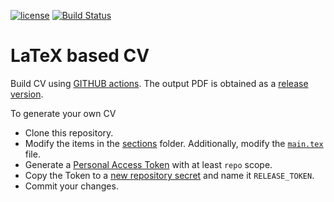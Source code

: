 [![license](https://img.shields.io/badge/license-MIT-blue.svg)](https://github.com/uddeepta-deka/my_CV/blob/main/LICENSE)
[![Build Status](https://github.com/uddeepta-deka/my_CV/actions/workflows/create_pdf.yml/badge.svg)](https://github.com/uddeepta-deka/my_CV/actions/workflows/create_pdf.yml)

# LaTeX based CV
Build CV using [GITHUB actions](https://github.com/features/actions). The output PDF is obtained as a [release version](https://github.com/uddeepta-deka/my_CV/releases/).

To generate your own CV
- Clone this repository.
- Modify the items in the [sections](https://github.com/uddeepta-deka/my_CV/tree/main/sections) folder. Additionally, modify the [`main.tex`](https://github.com/uddeepta-deka/my_CV/blob/main/main.tex) file.
- Generate a [Personal Access Token](https://docs.github.com/en/enterprise-server@3.6/authentication/keeping-your-account-and-data-secure/managing-your-personal-access-tokens) with at least `repo` scope.
- Copy the Token to a [new repository secret](https://docs.github.com/en/actions/security-guides/using-secrets-in-github-actions) and name it `RELEASE_TOKEN`.
- Commit your changes.
